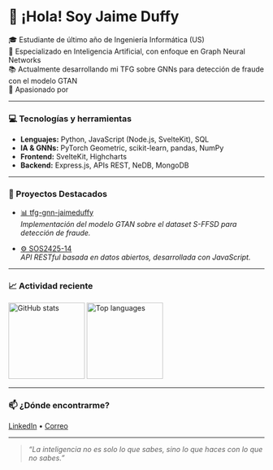 # 👋 ¡Hola! Soy Jaime Duffy

🎓 Estudiante de último año de Ingeniería Informática (US)  
🧠 Especializado en Inteligencia Artificial, con enfoque en Graph Neural Networks  
📚 Actualmente desarrollando mi TFG sobre GNNs para detección de fraude con el modelo GTAN  
🚀 Apasionado por 

---

### 💻 Tecnologías y herramientas

- **Lenguajes:** Python, JavaScript (Node.js, SvelteKit), SQL
- **IA & GNNs:** PyTorch Geometric, scikit-learn, pandas, NumPy
- **Frontend:** SvelteKit, Highcharts
- **Backend:** Express.js, APIs REST, NeDB, MongoDB

---

### 🧩 Proyectos Destacados

- [📊 tfg-gnn-jaimeduffy](https://github.com/jaimeduffy/tfg-gnn-jaimeduffy)  
  *Implementación del modelo GTAN sobre el dataset S-FFSD para detección de fraude.*

- [⚙️ SOS2425-14](https://github.com/jaimeduffy/SOS2425-14)  
  *API RESTful basada en datos abiertos, desarrollada con JavaScript.*

---

### 📈 Actividad reciente

<img src="https://github-readme-stats.vercel.app/api?username=jaimeduffy&show_icons=true&theme=default" alt="GitHub stats" height="150">
<img src="https://github-readme-stats.vercel.app/api/top-langs/?username=jaimeduffy&layout=compact" alt="Top languages" height="150">

---

### 📫 ¿Dónde encontrarme?

[LinkedIn](https://www.linkedin.com/in/jaimeduffy) • [Correo](mailto:jaimeduffy@ejemplo.com)

---

> *“La inteligencia no es solo lo que sabes, sino lo que haces con lo que no sabes.”*
